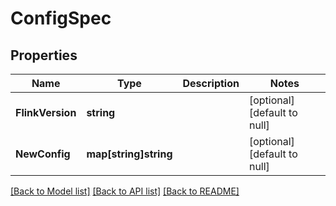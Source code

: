 # ConfigSpec

## Properties
Name | Type | Description | Notes
------------ | ------------- | ------------- | -------------
**FlinkVersion** | **string** |  | [optional] [default to null]
**NewConfig** | **map[string]string** |  | [optional] [default to null]

[[Back to Model list]](../README.md#documentation-for-models) [[Back to API list]](../README.md#documentation-for-api-endpoints) [[Back to README]](../README.md)


